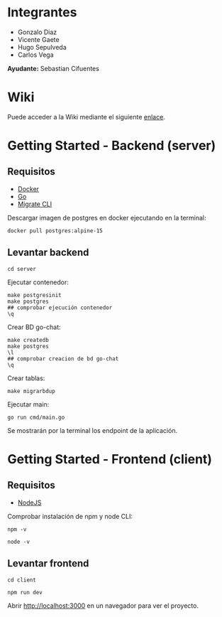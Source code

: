 # Integrantes
* Gonzalo Diaz  
* Vicente Gaete  
* Hugo Sepulveda  
* Carlos Vega  

**Ayudante:** Sebastian Cifuentes

# Wiki
Puede acceder a la Wiki mediante el siguiente [enlace](https://github.com/INGESO-2023-1/grupo_9/wiki).

# Getting Started - Backend (server)

## Requisitos
* [Docker](https://docs.docker.com/)  
* [Go](https://go.dev/)
* [Migrate CLI](https://github.com/golang-migrate/migrate/tree/master/cmd/migrate)

Descargar imagen de postgres en docker ejecutando en la terminal:

```
docker pull postgres:alpine-15
```
## Levantar backend

```
cd server
```
Ejecutar contenedor:

```
make postgresinit
make postgres
## comprobar ejecución contenedor
\q
```


Crear BD go-chat:
```
make createdb
make postgres
\l
## comprobar creacion de bd go-chat
\q
```

Crear tablas:
```
make migrarbdup
```

Ejecutar main:
```
go run cmd/main.go
```  
  
Se mostrarán por la terminal los endpoint de la aplicación.

# Getting Started - Frontend (client)


## Requisitos
* [NodeJS](https://nodejs.org/es)

Comprobar instalación de npm y node CLI:

```
npm -v
```
```
node -v
```
## Levantar frontend


```
cd client
```
```
npm run dev
```
Abrir [http://localhost:3000](http://localhost:3000) en un navegador para ver el proyecto.
